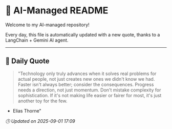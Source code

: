 # 🧠 AI-Managed README

Welcome to my AI-managed repository!

Every day, this file is automatically updated with a new quote, thanks to a LangChain + Gemini AI agent.

---

## 📅 Daily Quote

> "Technology only truly advances when it solves real problems for actual people, not just creates new ones we didn't know we had. Faster isn't always better; consider the consequences. Progress needs a direction, not just momentum. Don't mistake complexity for sophistication. If it's not making life easier or fairer for most, it's just another toy for the few.
- Elias Thorne"

*🕒 Updated on 2025-09-01 17:09*